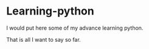 Learning-python
===============

I would put here some of my advance learning python.

That is all I want to say so far.
